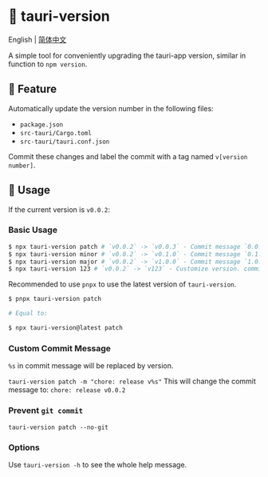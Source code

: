 # :tada: tauri-version

English | [简体中文](./README-zh.md)

A simple tool for conveniently upgrading the tauri-app version, similar in function to `npm version`.

## :rocket: Feature

Automatically update the version number in the following files:

- `package.json`
- `src-tauri/Cargo.toml`
- `src-tauri/tauri.conf.json`

Commit these changes and label the commit with a tag named `v[version number]`.

## :wrench: Usage

If the current version is `v0.0.2`:

### Basic Usage

```sh
$ npx tauri-version patch # `v0.0.2` -> `v0.0.3` - Commit message `0.0.3`
$ npx tauri-version minor # `v0.0.2` -> `v0.1.0` - Commit message `0.1.0`
$ npx tauri-version major # `v0.0.2` -> `v1.0.0` - Commit message `1.0.0`
$ npx tauri-version 123 # `v0.0.2` -> `v123` - Customize version. commit message `123`
```

Recommended to use `pnpx` to use the latest version of `tauri-version`.

```sh
$ pnpx tauri-version patch

# Equal to:

$ npx tauri-version@latest patch
```

### Custom Commit Message

`%s` in commit message will be replaced by version.

`tauri-version patch -m "chore: release v%s"`
This will change the commit message to:
`chore: release v0.0.2`

### Prevent `git commit`

`tauri-version patch --no-git`

### Options

Use `tauri-version -h` to see the whole help message.
